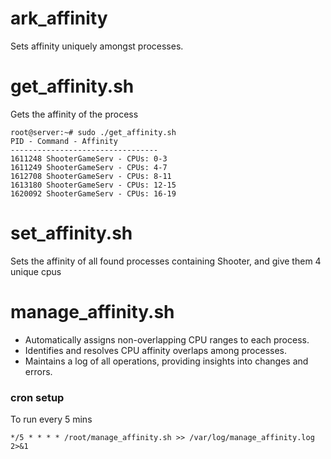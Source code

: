 # ark_affinity
Sets affinity uniquely amongst processes. 


# get_affinity.sh
Gets the affinity of the process
```
root@server:~# sudo ./get_affinity.sh
PID - Command - Affinity
---------------------------------
1611248 ShooterGameServ - CPUs: 0-3
1611249 ShooterGameServ - CPUs: 4-7
1612708 ShooterGameServ - CPUs: 8-11
1613180 ShooterGameServ - CPUs: 12-15
1620092 ShooterGameServ - CPUs: 16-19
```
# set_affinity.sh
Sets the affinity of all found processes containing Shooter, and give them 4 unique cpus

# manage_affinity.sh
- Automatically assigns non-overlapping CPU ranges to each process.
- Identifies and resolves CPU affinity overlaps among processes.
- Maintains a log of all operations, providing insights into changes and errors.
### cron setup
To run every 5 mins
```shell
*/5 * * * * /root/manage_affinity.sh >> /var/log/manage_affinity.log 2>&1
```
